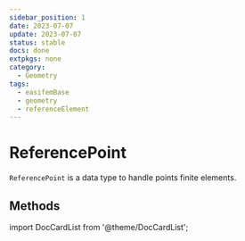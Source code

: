 ```yaml
---
sidebar_position: 1
date: 2023-07-07 
update: 2023-07-07 
status: stable
docs: done
extpkgs: none
category: 
  - Geometry
tags: 
  - easifemBase
  - geometry
  - referenceElement
---
```


# ReferencePoint

`ReferencePoint` is a data type to handle points finite elements.

## Methods

import DocCardList from '@theme/DocCardList';

<DocCardList />
